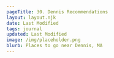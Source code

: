 ```yaml
---
pageTitle: 30. Dennis Recommendations 
layout: layout.njk
date: Last Modified 
tags: journal
updated: Last Modified
image: /img/placeholder.png
blurb: Places to go near Dennis, MA  
---
```





